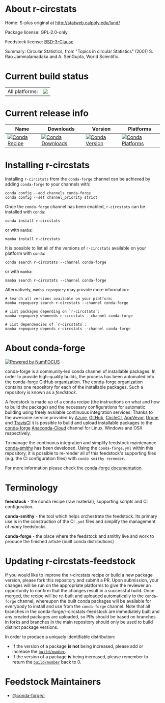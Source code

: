 About r-circstats
=================

Home: S-plus original at http://statweb.calpoly.edu/lund/

Package license: GPL-2.0-only

Feedstock license: [BSD-3-Clause](https://github.com/conda-forge/r-circstats-feedstock/blob/main/LICENSE.txt)

Summary: Circular Statistics, from "Topics in circular Statistics" (2001) S. Rao Jammalamadaka and A. SenGupta, World Scientific.

Current build status
====================


<table><tr><td>All platforms:</td>
    <td>
      <a href="https://dev.azure.com/conda-forge/feedstock-builds/_build/latest?definitionId=1031&branchName=main">
        <img src="https://dev.azure.com/conda-forge/feedstock-builds/_apis/build/status/r-circstats-feedstock?branchName=main">
      </a>
    </td>
  </tr>
</table>

Current release info
====================

| Name | Downloads | Version | Platforms |
| --- | --- | --- | --- |
| [![Conda Recipe](https://img.shields.io/badge/recipe-r--circstats-green.svg)](https://anaconda.org/conda-forge/r-circstats) | [![Conda Downloads](https://img.shields.io/conda/dn/conda-forge/r-circstats.svg)](https://anaconda.org/conda-forge/r-circstats) | [![Conda Version](https://img.shields.io/conda/vn/conda-forge/r-circstats.svg)](https://anaconda.org/conda-forge/r-circstats) | [![Conda Platforms](https://img.shields.io/conda/pn/conda-forge/r-circstats.svg)](https://anaconda.org/conda-forge/r-circstats) |

Installing r-circstats
======================

Installing `r-circstats` from the `conda-forge` channel can be achieved by adding `conda-forge` to your channels with:

```
conda config --add channels conda-forge
conda config --set channel_priority strict
```

Once the `conda-forge` channel has been enabled, `r-circstats` can be installed with `conda`:

```
conda install r-circstats
```

or with `mamba`:

```
mamba install r-circstats
```

It is possible to list all of the versions of `r-circstats` available on your platform with `conda`:

```
conda search r-circstats --channel conda-forge
```

or with `mamba`:

```
mamba search r-circstats --channel conda-forge
```

Alternatively, `mamba repoquery` may provide more information:

```
# Search all versions available on your platform:
mamba repoquery search r-circstats --channel conda-forge

# List packages depending on `r-circstats`:
mamba repoquery whoneeds r-circstats --channel conda-forge

# List dependencies of `r-circstats`:
mamba repoquery depends r-circstats --channel conda-forge
```


About conda-forge
=================

[![Powered by
NumFOCUS](https://img.shields.io/badge/powered%20by-NumFOCUS-orange.svg?style=flat&colorA=E1523D&colorB=007D8A)](https://numfocus.org)

conda-forge is a community-led conda channel of installable packages.
In order to provide high-quality builds, the process has been automated into the
conda-forge GitHub organization. The conda-forge organization contains one repository
for each of the installable packages. Such a repository is known as a *feedstock*.

A feedstock is made up of a conda recipe (the instructions on what and how to build
the package) and the necessary configurations for automatic building using freely
available continuous integration services. Thanks to the awesome service provided by
[Azure](https://azure.microsoft.com/en-us/services/devops/), [GitHub](https://github.com/),
[CircleCI](https://circleci.com/), [AppVeyor](https://www.appveyor.com/),
[Drone](https://cloud.drone.io/welcome), and [TravisCI](https://travis-ci.com/)
it is possible to build and upload installable packages to the
[conda-forge](https://anaconda.org/conda-forge) [Anaconda-Cloud](https://anaconda.org/)
channel for Linux, Windows and OSX respectively.

To manage the continuous integration and simplify feedstock maintenance
[conda-smithy](https://github.com/conda-forge/conda-smithy) has been developed.
Using the ``conda-forge.yml`` within this repository, it is possible to re-render all of
this feedstock's supporting files (e.g. the CI configuration files) with ``conda smithy rerender``.

For more information please check the [conda-forge documentation](https://conda-forge.org/docs/).

Terminology
===========

**feedstock** - the conda recipe (raw material), supporting scripts and CI configuration.

**conda-smithy** - the tool which helps orchestrate the feedstock.
                   Its primary use is in the construction of the CI ``.yml`` files
                   and simplify the management of *many* feedstocks.

**conda-forge** - the place where the feedstock and smithy live and work to
                  produce the finished article (built conda distributions)


Updating r-circstats-feedstock
==============================

If you would like to improve the r-circstats recipe or build a new
package version, please fork this repository and submit a PR. Upon submission,
your changes will be run on the appropriate platforms to give the reviewer an
opportunity to confirm that the changes result in a successful build. Once
merged, the recipe will be re-built and uploaded automatically to the
`conda-forge` channel, whereupon the built conda packages will be available for
everybody to install and use from the `conda-forge` channel.
Note that all branches in the conda-forge/r-circstats-feedstock are
immediately built and any created packages are uploaded, so PRs should be based
on branches in forks and branches in the main repository should only be used to
build distinct package versions.

In order to produce a uniquely identifiable distribution:
 * If the version of a package **is not** being increased, please add or increase
   the [``build/number``](https://docs.conda.io/projects/conda-build/en/latest/resources/define-metadata.html#build-number-and-string).
 * If the version of a package **is** being increased, please remember to return
   the [``build/number``](https://docs.conda.io/projects/conda-build/en/latest/resources/define-metadata.html#build-number-and-string)
   back to 0.

Feedstock Maintainers
=====================

* [@conda-forge/r](https://github.com/conda-forge/r/)

